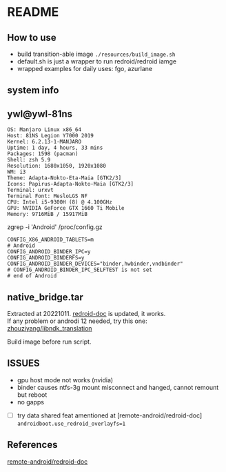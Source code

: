 # README

## How to use
+ build transition-able image `./resources/build_image.sh`
+ default.sh is just a wrapper to run redroid/redroid iamge
+ wrapped examples for daily uses: fgo, azurlane

## system info
ywl@ywl-81ns 
------------ 
```
OS: Manjaro Linux x86_64 
Host: 81NS Legion Y7000 2019 
Kernel: 6.2.13-1-MANJARO 
Uptime: 1 day, 4 hours, 33 mins 
Packages: 1598 (pacman) 
Shell: zsh 5.9 
Resolution: 1680x1050, 1920x1080 
WM: i3 
Theme: Adapta-Nokto-Eta-Maia [GTK2/3] 
Icons: Papirus-Adapta-Nokto-Maia [GTK2/3] 
Terminal: urxvt 
Terminal Font: MesloLGS NF 
CPU: Intel i5-9300H (8) @ 4.100GHz 
GPU: NVIDIA GeForce GTX 1660 Ti Mobile 
Memory: 9716MiB / 15917MiB 
```
zgrep -i 'Android' /proc/config.gz

```
CONFIG_X86_ANDROID_TABLETS=m
# Android
CONFIG_ANDROID_BINDER_IPC=y
CONFIG_ANDROID_BINDERFS=y
CONFIG_ANDROID_BINDER_DEVICES="binder,hwbinder,vndbinder"
# CONFIG_ANDROID_BINDER_IPC_SELFTEST is not set
# end of Android
```

## native_bridge.tar

Extracted at 20221011.
[redroid-doc](https://github.com/remote-android/redroid-doc) is updated, it works.  
If any problem or androdi 12 needed, try this one: [zhouziyang/libndk_translation](https://github.com/zhouziyang/libndk_translation)

Build image before run script.

## ISSUES

+ gpu host mode not works (nvidia)
+ binder causes ntfs-3g mount misconnect and hanged, cannot remount but reboot
+ no gapps
+ [ ] try data shared feat amentioned at [remote-android/redroid-doc]
  `androidboot.use_redroid_overlayfs=1`
 
## References

[remote-android/redroid-doc](https://github.com/remote-android/redroid-doc)
